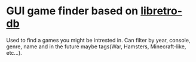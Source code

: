 # GUI game finder based on [libretro-db](https://github.com/libretro/RetroArch/tree/master/libretro-db)

Used to find a games you might be intrested in.
Can filter by year, console, genre, name and in the future maybe tags(War, Hamsters, Minecraft-like, etc...).
